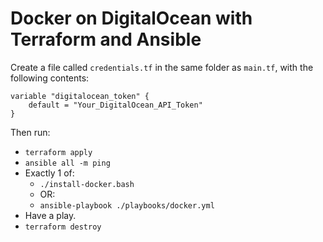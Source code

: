 # Docker on DigitalOcean with Terraform and Ansible

Create a file called `credentials.tf` in the same folder as `main.tf`, with the following contents:

```hcl
variable "digitalocean_token" {
    default = "Your_DigitalOcean_API_Token"
}
```

Then run:

* `terraform apply`
* `ansible all -m ping`
* Exactly 1 of:
	* `./install-docker.bash`
	* OR:
	* `ansible-playbook ./playbooks/docker.yml`
* Have a play.
* `terraform destroy`
